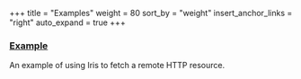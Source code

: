 +++
title = "Examples"
weight = 80
sort_by = "weight"
insert_anchor_links = "right"
auto_expand = true
+++

### [Example](/system/kernel/iris/examples/example)

An example of using Iris to fetch a remote HTTP resource.
